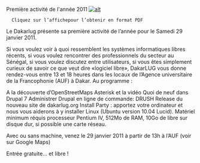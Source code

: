 
 Première activité de l'année 2011 
[![alt](https://github.com/Dakarlug/scrapper/29janv11.png "")](https://github.com/Dakarlug/scrapper/29janv11.pdf)
    
      Cliquez sur l’affichepour l’obtenir en format PDF


Le Dakarlug présente sa première activité de l’année pour le Samedi 29 janvier 2011.



Si vous voulez voir à quoi ressemblent les systèmes informatiques libres récents, si vous voulez rencontrer des professionnels du secteur au Sénégal, si vous voulez discutez entre utilisateurs, si vous êtes simplement curieux de savoir ce que veut dire «logiciel libre», DakarLUG vous donne rendez-vous entre 13 et 18 heures dans les locaux de l’Agence universitaire de la Francophonie (AUF) à Dakar. Au programme :


A la découverte d’OpenStreetMaps
Asterisk et la vidéo
Quoi de neuf dans Drupal 7
Administrer Drupal en ligne de commande: DRUSH
Release du nouveau site de dakarlug.org
Install Party : apportez votre ordinateur et nous vous aiderons à y installer Linux (Ubuntu version 10.04 Lucid). Matériel minimum réquis  processeur Pentium IV, 512Mo de RAM, 10Go de libre sur disque dur, si possible une carte réseau.


Avec ou sans machine, venez le 29 janvier 2011 à partir de 13h à l’AUF (voir sur Google Maps)


 Entrée gratuite… et libre !




    
    
    



    



    



    



    



    



 
    
     